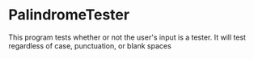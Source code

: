 PalindromeTester
================

This program tests whether or not the user's input is a  tester. It will test regardless of case, punctuation,  or blank spaces
